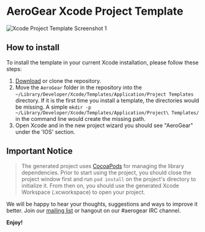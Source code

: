 AeroGear Xcode Project Template
====================================

![Xcode Project Template Screenshot 1](https://raw.github.com/aerogear/aerogear-ios-xcode-template/screenshots/wizard.png)

## How to install

To install the template in your current Xcode installation, please follow these steps:

1. [Download](https://github.com/aerogear/aerogear-ios-xcode-template/zipball/master) or clone the repository.
2. Move the `AeroGear` folder in the repository into the `~/Library/Developer/Xcode/Templates/Application/Project Templates` directory.  If it is the first time you install a template, the directories would be missing. A simple `mkdir -p  ~/Library/Developer/Xcode/Templates/Application/Project\ Templates/` in the command line would create the missing path.
3. Open Xcode and in the new project wizard you should see "AeroGear" under the 'IOS' section.

## Important Notice
 >The generated project uses [CocoaPods](http://cocoapods.org) for managing the library dependencies. Prior to start using the project, you should close the project window first and run `pod install` on the project's directory to initialize it. From then on, you should use the generated Xcode Workspace (.xcworkspace) to open your project.
 
We will be happy to hear your thoughts, suggestions and ways to improve it better. Join our [mailing list](http://aerogear.org/community/) or hangout on our #aerogear IRC channel.

__Enjoy!__
